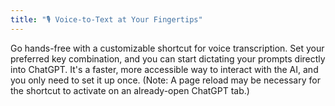 ```yaml
---
title: "🎙️ Voice-to-Text at Your Fingertips"
---
```

Go hands-free with a customizable shortcut for voice transcription. Set your preferred key combination, and you can start dictating your prompts directly into ChatGPT. It's a faster, more accessible way to interact with the AI, and you only need to set it up once. (Note: A page reload may be necessary for the shortcut to activate on an already-open ChatGPT tab.)

